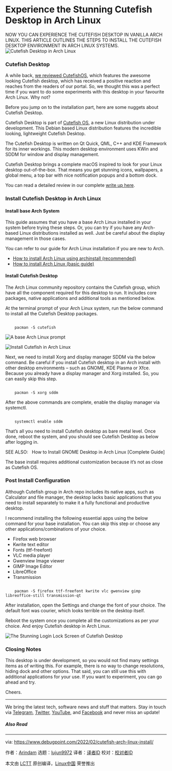 [#]: subject: "Experience the Stunning Cutefish Desktop in Arch Linux"
[#]: via: "https://www.debugpoint.com/2022/02/cutefish-arch-linux-install/"
[#]: author: "Arindam https://www.debugpoint.com/author/admin1/"
[#]: collector: "lujun9972"
[#]: translator: "anine09"
[#]: reviewer: " "
[#]: publisher: " "
[#]: url: " "

Experience the Stunning Cutefish Desktop in Arch Linux
======
NOW YOU CAN EXPERIENCE THE CUTEFISH DESKTOP IN VANILLA ARCH LINUX. THIS
ARTICLE OUTLINES THE STEPS TO INSTALL THE CUTEFISH DESKTOP ENVIRONMENT
IN ARCH LINUX SYSTEMS.
![Cutefish Desktop in Arch Linux][1]

### Cutefish Desktop

A while back, [we reviewed CutefishOS][2], which features the awesome looking Cutefish desktop, which has received a positive reaction and reaches from the readers of our portal. So, we thought this was a perfect time if you want to do some experiments with this desktop in your favourite Arch Linux. Why not?

Before you jump on to the installation part, here are some nuggets about Cutefish Desktop.

Cutefish Desktop is part of [Cutefish OS][3], a new Linux distribution under development. This Debian based Linux distribution features the incredible looking, lightweight Cutefish Desktop.

The Cutefish Desktop is written on Qt Quick, QML, C++ and KDE Framework for its inner workings. This modern desktop environment uses KWin and SDDM for window and display management.

Cutefish Desktop brings a complete macOS inspired to look for your Linux desktop out-of-the-box. That means you get stunning icons, wallpapers, a global menu, a top bar with nice notification popups and a bottom dock.

You can read a detailed review in our complete [write up here][2].

### Install Cutefish Desktop in Arch Linux

#### Install base Arch System

This guide assumes that you have a base Arch Linux installed in your system before trying these steps. Or, you can try if you have any Arch-based Linux distributions installed as well. Just be careful about the display management in those cases.

You can refer to our guide for Arch Linux installation if you are new to Arch.

  * [How to install Arch Linux using archinstall (recommended)][4]
  * [How to install Arch Linux (basic guide)][5]



#### Install Cutefish Desktop

The Arch Linux community repository contains the Cutefish group, which have all the component required for this desktop to run. It includes core packages, native applications and additional tools as mentioned below.

At the terminal prompt of your Arch Linux system, run the below command to install all the Cutefish Desktop packages.

```

    pacman -S cutefish

```

![A base Arch Linux prompt][6]

![Install Cutefish in Arch Linux][7]

Next, we need to install Xorg and display manager SDDM via the below command. Be careful if you install Cutefish desktop in an Arch install with other desktop environments – such as GNOME, KDE Plasma or Xfce. Because you already have a display manager and Xorg installed. So, you can easily skip this step.

```

    pacman -S xorg sddm

```

After the above commands are complete, enable the display manager via systemctl.

```

    systemctl enable sddm

```

That’s all you need to install Cutefish desktop as bare metal level. Once done, reboot the system, and you should see Cutefish Desktop as below after logging in.

[][8]

SEE ALSO:   How to Install GNOME Desktop in Arch Linux [Complete Guide]

The base install requires additional customization because it’s not as close as Cutefish OS.

### Post Install Configuration

Although Cutefish group in Arch repo includes its native apps, such as Calculator and file manager, the desktop lacks basic applications that you need to install separately to make it a fully functional and productive desktop.

I recommend installing the following essential apps using the below command for your base installation. You can skip this step or choose any other applications/combinations of your choice.

  * Firefox web browser
  * Kwrite text editor
  * Fonts (ttf-freefont)
  * VLC media player
  * Gwenview Image viewer
  * GIMP Image Editor
  * LibreOffice
  * Transmission



```

    pacman -S firefox ttf-freefont kwrite vlc gwenview gimp libreoffice-still transmission-qt

```

After installation, open the Settings and change the font of your choice. The default font was courier, which looks terrible on the desktop itself.

Reboot the system once you complete all the customizations as per your choice. And enjoy Cutefish desktop in Arch Linux.

![The Stunning Login Lock Screen of Cutefish Desktop][9]

### Closing Notes

This desktop is under development, so you would not find many settings items as of writing this. For example, there is no way to change resolutions, hiding dock and other options. That said, you can still use this with additional applications for your use. If you want to experiment, you can go ahead and try.

Cheers.

* * *

We bring the latest tech, software news and stuff that matters. Stay in touch via [Telegram][10], [Twitter][11], [YouTube][12], and [Facebook][13] and never miss an update!

##### Also Read

--------------------------------------------------------------------------------

via: https://www.debugpoint.com/2022/02/cutefish-arch-linux-install/

作者：[Arindam][a]
选题：[lujun9972][b]
译者：[译者ID](https://github.com/anine09)
校对：[校对者ID](https://github.com/校对者ID)

本文由 [LCTT](https://github.com/LCTT/TranslateProject) 原创编译，[Linux中国](https://linux.cn/) 荣誉推出

[a]: https://www.debugpoint.com/author/admin1/
[b]: https://github.com/lujun9972
[1]: https://www.debugpoint.com/wp-content/uploads/2022/02/Cutefish-Desktop-in-Arch-Linux-1024x575.jpg
[2]: https://www.debugpoint.com/2021/11/cutefish-os-review-2021/
[3]: https://en.cutefishos.com/
[4]: https://www.debugpoint.com/2022/01/archinstall-guide/
[5]: https://www.debugpoint.com/2020/11/install-arch-linux/
[6]: https://www.debugpoint.com/wp-content/uploads/2022/02/A-base-Arch-Linux-prompt.jpg
[7]: https://www.debugpoint.com/wp-content/uploads/2022/02/Install-Cutefish-in-Arch-Linux.jpg
[8]: https://www.debugpoint.com/2020/12/gnome-arch-linux-install/
[9]: https://www.debugpoint.com/wp-content/uploads/2022/02/The-Stunning-Login-Lock-Screen-of-Cutefish-Desktop-1024x576.jpg
[10]: https://t.me/debugpoint
[11]: https://twitter.com/DebugPoint
[12]: https://www.youtube.com/c/debugpoint?sub_confirmation=1
[13]: https://facebook.com/DebugPoint
